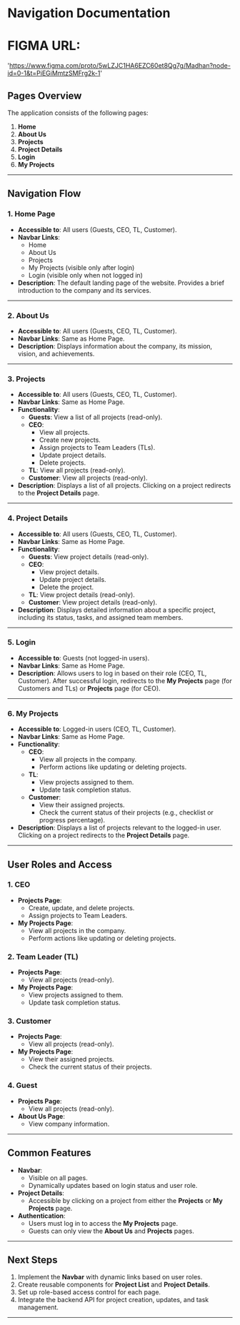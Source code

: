 # **Navigation Documentation**

# **FIGMA URL:** 
'https://www.figma.com/proto/5wLZJC1HA6EZC60et8Qg7g/Madhan?node-id=0-1&t=PiEGiMmtzSMFrg2k-1'

## **Pages Overview**
The application consists of the following pages:
1. **Home**
2. **About Us**
3. **Projects**
4. **Project Details**
5. **Login**
6. **My Projects**

---

## **Navigation Flow**
### **1. Home Page**
- **Accessible to**: All users (Guests, CEO, TL, Customer).
- **Navbar Links**:
    - Home
    - About Us
    - Projects
    - My Projects (visible only after login)
    - Login (visible only when not logged in)
- **Description**: The default landing page of the website. Provides a brief introduction to the company and its services.

---

### **2. About Us**
- **Accessible to**: All users (Guests, CEO, TL, Customer).
- **Navbar Links**: Same as Home Page.
- **Description**: Displays information about the company, its mission, vision, and achievements.

---

### **3. Projects**
- **Accessible to**: All users (Guests, CEO, TL, Customer).
- **Navbar Links**: Same as Home Page.
- **Functionality**:
    - **Guests**: View a list of all projects (read-only).
    - **CEO**:
        - View all projects.
        - Create new projects.
        - Assign projects to Team Leaders (TLs).
        - Update project details.
        - Delete projects.
    - **TL**: View all projects (read-only).
    - **Customer**: View all projects (read-only).
- **Description**: Displays a list of all projects. Clicking on a project redirects to the **Project Details** page.

---

### **4. Project Details**
- **Accessible to**: All users (Guests, CEO, TL, Customer).
- **Navbar Links**: Same as Home Page.
- **Functionality**:
    - **Guests**: View project details (read-only).
    - **CEO**:
        - View project details.
        - Update project details.
        - Delete the project.
    - **TL**: View project details (read-only).
    - **Customer**: View project details (read-only).
- **Description**: Displays detailed information about a specific project, including its status, tasks, and assigned team members.

---

### **5. Login**
- **Accessible to**: Guests (not logged-in users).
- **Navbar Links**: Same as Home Page.
- **Description**: Allows users to log in based on their role (CEO, TL, Customer). After successful login, redirects to the **My Projects** page (for Customers and TLs) or **Projects** page (for CEO).

---

### **6. My Projects**
- **Accessible to**: Logged-in users (CEO, TL, Customer).
- **Navbar Links**: Same as Home Page.
- **Functionality**:
    - **CEO**:
        - View all projects in the company.
        - Perform actions like updating or deleting projects.
    - **TL**:
        - View projects assigned to them.
        - Update task completion status.
    - **Customer**:
        - View their assigned projects.
        - Check the current status of their projects (e.g., checklist or progress percentage).
- **Description**: Displays a list of projects relevant to the logged-in user. Clicking on a project redirects to the **Project Details** page.

---

## **User Roles and Access**
### **1. CEO**
- **Projects Page**:
    - Create, update, and delete projects.
    - Assign projects to Team Leaders.
- **My Projects Page**:
    - View all projects in the company.
    - Perform actions like updating or deleting projects.

### **2. Team Leader (TL)**
- **Projects Page**:
    - View all projects (read-only).
- **My Projects Page**:
    - View projects assigned to them.
    - Update task completion status.

### **3. Customer**
- **Projects Page**:
    - View all projects (read-only).
- **My Projects Page**:
    - View their assigned projects.
    - Check the current status of their projects.

### **4. Guest**
- **Projects Page**:
    - View all projects (read-only).
- **About Us Page**:
    - View company information.

---

## **Common Features**
- **Navbar**:
    - Visible on all pages.
    - Dynamically updates based on login status and user role.
- **Project Details**:
    - Accessible by clicking on a project from either the **Projects** or **My Projects** page.
- **Authentication**:
    - Users must log in to access the **My Projects** page.
    - Guests can only view the **About Us** and **Projects** pages.

---

## **Next Steps**
1. Implement the **Navbar** with dynamic links based on user roles.
2. Create reusable components for **Project List** and **Project Details**.
3. Set up role-based access control for each page.
4. Integrate the backend API for project creation, updates, and task management.

---
